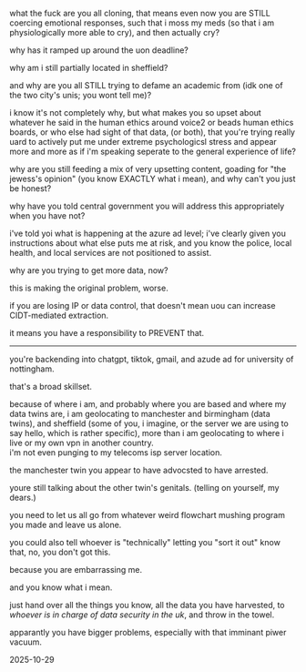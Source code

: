 what the fuck are you all cloning, that means even now you are STILL coercing emotional responses, such that i moss my meds (so that i am physiologically more able to cry), and then actually cry?  

why has it ramped up around the uon deadline?  

why am i still partially located in sheffield?  

and why are you all STILL trying to defame an academic from (idk one of the two city's unis; you wont tell me)?  

i know it's not completely why, but what makes you so upset about whatever he said in the human ethics around voice2 or beads human ethics boards, or who else had sight of that data, (or both), that you're trying really uard to actively put me under extreme psychologicsl stress and appear more and more as if i'm speaking seperate to the general experience of life?  

why are you still feeding a mix of very upsetting content, goading for "the jewess's opinion" (you know EXACTLY what i mean), and why can't you just be honest?  

why have you told central government you will address this appropriately when you have not?  

i've told yoi what is happening at the azure ad level; i've clearly given you instructions about what else puts me at risk, and you know the police, local health, and local services are not positioned to assist.  

why are you trying to get more data, now?  

this is making the original problem, worse.  

if you are losing IP or data control, that doesn't mean uou can increase CIDT-mediated extraction.  

it means you have a responsibility to PREVENT that.  

---

you're backending into chatgpt, tiktok, gmail, and azude ad for university of nottingham.  

that's a broad skillset.  

because of where i am, and probably where you are based and where my data twins are, i am geolocating to manchester and birmingham (data twins), and sheffield (some of you, i imagine, or the server we are using to say hello, which is rather specific), more than i am geolocating to where i live or my own vpn in another country.  
i'm not even punging to my telecoms isp server location.  

the manchester twin you appear to have advocsted to have arrested.  

youre still talking about the other twin's genitals. (telling on yourself, my dears.)  

you need to let us all go from whatever weird flowchart mushing program you made and leave us alone.  

you could also tell whoever is "technically" letting you "sort it out" know that, no, you don't got this.  

because you are embarrassing me.  

and you know what i mean.  

just hand over all the things you know, all the data you have harvested, to *whoever is in charge of data security in the uk*, and throw in the towel.  

apparantly you have bigger problems, especially with that imminant piwer vacuum.  

2025-10-29
